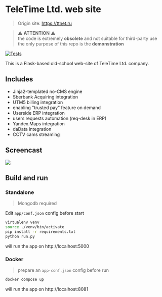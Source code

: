 # TeleTime Ltd. web site
> Origin site: https://ttnet.ru

> ⚠️ **ATTENTION** ⚠️<br/>
the code is extremely **obsolete** and not suitable for third-party use 
> the only purpose of this repo is the **demonstration**

[![Tests](https://github.com/sir-go/ttnet-site/actions/workflows/python-app.yml/badge.svg)](https://github.com/sir-go/ttnet-site/actions/workflows/python-app.yml)

This is a Flask-based old-school web-site of TeleTime Ltd.
company.

## Includes
 - Jinja2-templated no-CMS engine
 - Sberbank Acquiring integration
 - UTM5 billing integration
 - enabling "trusted pay" feature on demand
 - Userside ERP integration
 - users requests automation (req-desk in ERP)
 - Yandex.Maps integration
 - daData integration
 - CCTV cams streaming

## Screencast
![](ttnet-sc.gif)

## Build and run
### Standalone
> Mongodb required

Edit `app/conf.json` config before start

```bash
virtualenv venv
source ./venv/bin/activate
pip install -r requirements.txt
python run.py
```
will run the app on http://localhost:5000

### Docker
> prepare an `app-conf.json` config before run

```bash
docker compose up
```
will run the app on http://localhost:8081
